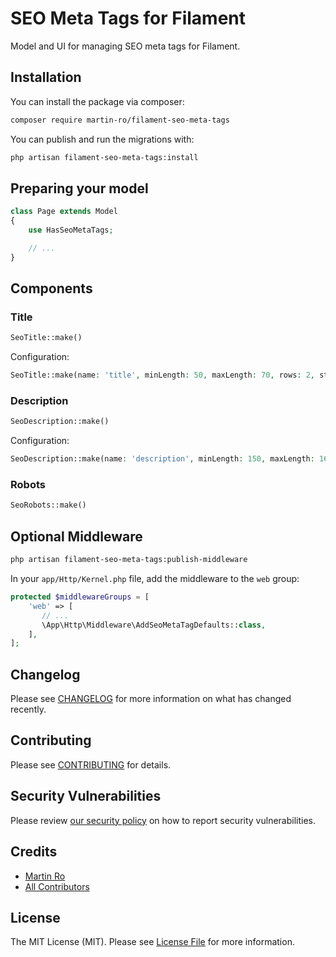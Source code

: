 # SEO Meta Tags for Filament

Model and UI for managing SEO meta tags for Filament.

## Installation

You can install the package via composer:

```bash
composer require martin-ro/filament-seo-meta-tags
```

You can publish and run the migrations with:

```bash
php artisan filament-seo-meta-tags:install
```

## Preparing your model

```php
class Page extends Model
{
    use HasSeoMetaTags;

    // ...
}
```

## Components

### Title
```php
SeoTitle::make()
```

Configuration:
```php
SeoTitle::make(name: 'title', minLength: 50, maxLength: 70, rows: 2, strict: false)
```

### Description
```php
SeoDescription::make()
```

Configuration:
```php
SeoDescription::make(name: 'description', minLength: 150, maxLength: 165, rows: 4, strict: false)
```

### Robots
```php
SeoRobots::make()
```

## Optional Middleware

```bash
php artisan filament-seo-meta-tags:publish-middleware
```


In your `app/Http/Kernel.php` file, add the middleware to the `web` group:

```php
protected $middlewareGroups = [
    'web' => [
       // ...
       \App\Http\Middleware\AddSeoMetaTagDefaults::class,
    ],
];
```

## Changelog

Please see [CHANGELOG](CHANGELOG.md) for more information on what has changed recently.

## Contributing

Please see [CONTRIBUTING](.github/CONTRIBUTING.md) for details.

## Security Vulnerabilities

Please review [our security policy](../../security/policy) on how to report security vulnerabilities.

## Credits

- [Martin Ro](https://github.com/martin-ro)
- [All Contributors](../../contributors)

## License

The MIT License (MIT). Please see [License File](LICENSE.md) for more information.
